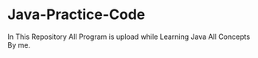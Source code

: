# Java-Practice-Code
In This Repository All Program is upload while Learning Java All Concepts By me.
